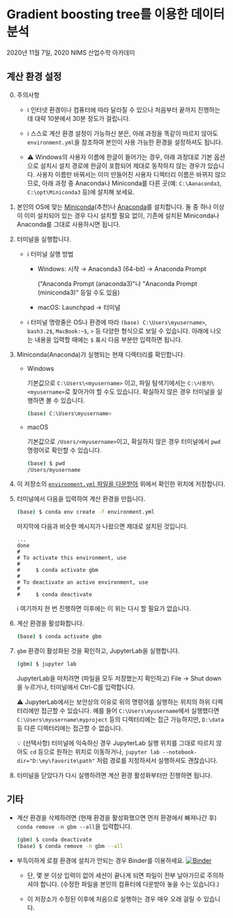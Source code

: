 # Gradient boosting tree를 이용한 데이터 분석

2020년 11월 7일, 2020 NIMS 산업수학 아카데미

## 계산 환경 설정

0. 주의사항

    - ℹ️ 인터넷 환경이나 컴퓨터에 따라 달라질 수 있으나 처음부터 끝까지 진행하는 데 대략 10분에서 30분 정도가 걸립니다.

    - ℹ️ 스스로 계산 환경 설정이 가능하신 분은, 아래 과정을 똑같이 따르지 않아도 `environment.yml`을 참조하여 본인이 사용 가능한 환경을 설정하셔도 됩니다.

    - ⚠️ Windows의 사용자 이름에 한글이 들어가는 경우, 아래 과정대로 기본 옵션으로 설치시 설치 경로에 한글이 포함되어 제대로 동작하지 않는 경우가 있습니다.
    사용자 이름만 바꿔서는 이미 만들어진 사용자 디렉터리 이름은 바뀌지 않으므로, 아래 과정 중 Anaconda나 Miniconda를 다른 곳(예: `C:\Aanaconda3`, `C:\opt\Miniconda3` 등)에 설치해 보세요.

1. 본인의 OS에 맞는 [Miniconda]\(추천)나 [Anaconda]를 설치합니다.
    둘 중 하나 이상이 이미 설치되어 있는 경우 다시 설치할 필요 없이, 기존에 설치된 Miniconda나 Anaconda를 그대로 사용하시면 됩니다.

2. 터미널을 실행합니다.

    - ℹ️ 터미널 실행 방법

        - Windows: 시작 → Anaconda3 (64-bit) → Anaconda Prompt

            ("Anaconda Prompt (anaconda3)"나 "Anaconda Prompt (miniconda3)" 등일 수도 있음)

        - macOS: Launchpad → 터미널

    - ℹ️ 터미널 명령줄은 OS나 환경에 따라 `(base) C:\Users\myusername>`, `bash3.2$`, `MacBook:~$`, `>` 등 다양한 형식으로 보일 수 있습니다.
        아래에 나오는 내용을 입력할 때에는 `$` 표시 다음 부분만 입력하면 됩니다.

3. Miniconda(Anaconda)가 실행되는 현재 디렉터리를 확인합니다.

    - Windows

        기본값으로 `C:\Users\<myusername>` 이고, 파일 탐색기에서는 `C:\사용자\<myusername>`로 찾아가야 할 수도 있습니다. 확실하지 않은 경우 터미널을 실행하면 볼 수 있습니다.

        ```sh
        (base) C:\Users\myusername>
        ```

    - macOS

        기본값으로 `/Users/<myusername>`이고, 확실하지 않은 경우 터미널에서 `pwd` 명령어로 확인할 수 있습니다.

        ```sh
        (base) $ pwd
        /Users/myusername
        ```

4. 이 저장소의 [`environment.yml` 파일을 다운받아](https://raw.githubusercontent.com/dlimpid/talk-20201107-gbm/main/environment.yml) 위에서 확인한 위치에 저장합니다.

5. 터미널에서 다음을 입력하여 계산 환경을 만듭니다.

    ```sh
    (base) $ conda env create -f environment.yml
    ```

    마지막에 다음과 비슷한 메시지가 나왔으면 제대로 설치된 것입니다.

    ```plain
    ...
    done
    #
    # To activate this environment, use
    #
    #     $ conda activate gbm
    #
    # To deactivate an active environment, use
    #
    #     $ conda deactivate
    ```

    ℹ️ 여기까지 한 번 진행하면 이후에는 이 위는 다시 할 필요가 없습니다.

6. 계산 환경을 활성화합니다.

    ```sh
    (base) $ conda activate gbm
    ```

7. `gbm` 환경이 활성화된 것을 확인하고, JupyterLab을 실행합니다.

    ```sh
    (gbm) $ jupyter lab
    ```

    JupyterLab을 마치려면 (파일을 모두 저장했는지 확인하고) File → Shut down을 누르거나, 터미널에서 Ctrl-C를 입력합니다.

    ⚠️ JupyterLab에서는 보안상의 이유로 위의 명령어를 실행하는 위치의 하위 디렉터리에만 접근할 수 있습니다.
    예를 들어 `C:\Users\myusername`에서 실행했다면 `C:\Users\myusername\myproject` 등의 디렉터리에는 접근 가능하지만, `D:\data` 등 다른 디렉터리에는 접근할 수 없습니다.

    💡 (선택사항) 터미널에 익숙하신 경우 JupyterLab 실행 위치를 그대로 따르지 않아도 `cd` 등으로 원하는 위치로 이동하거나, `jupyter lab --notebook-dir="D:\my\favorite\path"` 처럼 경로를 지정하셔서 실행하셔도 괜찮습니다.

8. 터미널을 닫았다가 다시 실행하려면 계산 환경 활성화부터만 진행하면 됩니다.

## 기타

- 계산 환경을 삭제하려면 (현재 환경을 활성화했으면 먼저 환경에서 빠져나간 후) `conda remove -n gbm --all`을 입력합니다.

    ```sh
    (gbm) $ conda deactivate
    (base) $ conda remove -n gbm --all
    ```

- 부득이하게 로컬 환경에 설치가 안되는 경우 Binder를 이용하세요. [![Binder](https://mybinder.org/badge_logo.svg)](https://mybinder.org/v2/gh/dlimpid/talk-20201107-gbm/main?urlpath=lab)

    - 단, 몇 분 이상 입력이 없어 세션이 끝나게 되면 파일이 전부 날아가므로 주의하셔야 합니다.
        (수정한 파일을 본인의 컴퓨터에 다운받아 놓을 수는 있습니다.)

    - 이 저장소가 수정된 이후에 처음으로 실행하는 경우 매우 오래 걸릴 수 있습니다.

[Anaconda]: https://www.anaconda.com/distribution/
[Miniconda]: https://docs.conda.io/en/latest/miniconda.html
